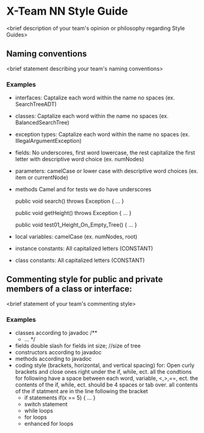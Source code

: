 # X-Team NN Style Guide

<brief description of your team's opinion or philosophy regarding Style Guides>

## Naming conventions

<brief statement describing your team's naming conventions>
### Examples

* interfaces: Captalize each word within the name no spaces (ex. SearchTreeADT)

* classes: Captalize each word within the name no spaces (ex. BalancedSearchTree)

* exception types: Captalize each word within the name no spaces (ex. IllegalArgumentException)

* fields: No underscores, first word lowercase, the rest capitalize the first letter with 
descriptive word choice (ex. numNodes)

* parameters: camelCase or lower case with descriptive word choices (ex. item or currentNode)

* methods
  Camel and for tests we do have underscores
  
    public void search() throws Exception
    {
    ...
    }
    
    public void getHeight() throws Exception
    {
    ...
    }
    
    public void test01_Height_On_Empty_Tree()
    {
    ...
    }

* local variables: camelCase (ex. numNodes, root)

* instance constants: All capitalized letters (CONSTANT)

* class constants: All capitalized letters (CONSTANT)

## Commenting style for public and private members of a class or interface:

<brief statement of your team's commenting style>

### Examples

* classes
  according to javadoc
  /** 
  * ...
  */
* fields
  double slash for fields
  int size; //size of tree
* constructors
  according to javadoc
* methods
  according to javadoc
* coding style (brackets, horizontal, and vertical spacing) for:
  Open curly brackets and close ones right under the if, while, ect.
  all the condtions for following have a space between each word, variable, <,>,==, ect.
  the contents of the if, while, ect. should be 4 spaces or tab over.
  all contents of the if statment are in the line following the bracket
  * if statements
    if(x == 5)
    {
      ...
    }
  * switch statement
  * while loops
  * for loops
  * enhanced for loops
